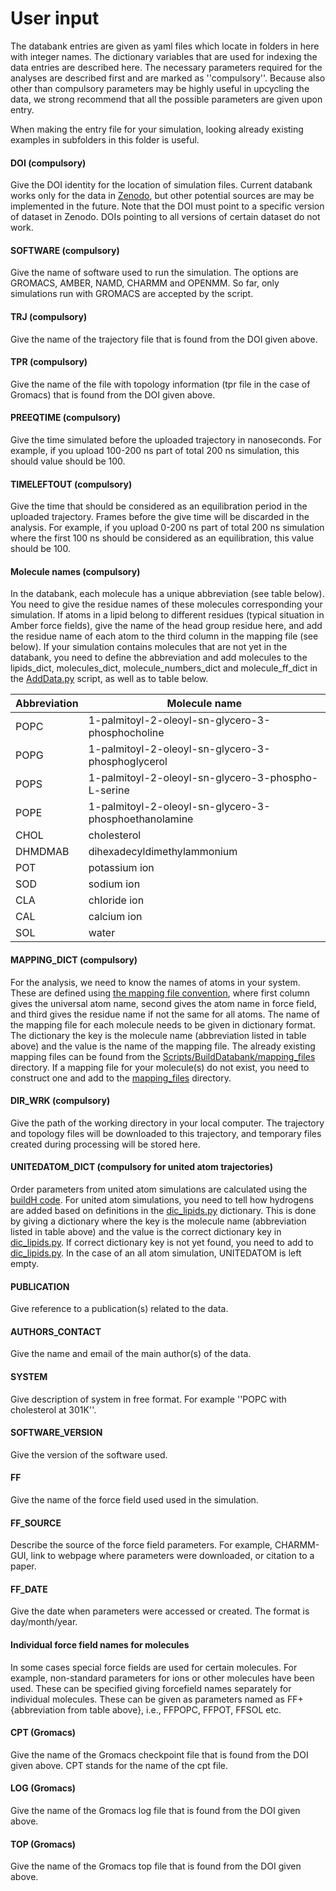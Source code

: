 # User input
The databank entries are given as yaml files which locate in folders in here with integer names.
The dictionary variables that are used for indexing the data entries are described here.
The necessary parameters required for the analyses are described first and are marked as ''compulsory''. 
Because also other than compulsory parameters may be highly useful in upcycling the data, we strong recommend that all the possible parameters are given upon entry.

When making the entry file for your simulation, looking already existing examples in subfolders in this folder is useful.

#### DOI (compulsory)
Give the DOI identity for the location of simulation files. 
Current databank works only for the data in [Zenodo](www.zenodo.org), but other potential sources are may be implemented in the future. 
Note that the DOI must point to a specific version of dataset in Zenodo. DOIs pointing to all versions of certain dataset do not work.

#### SOFTWARE (compulsory)
Give the name of software used to run the simulation. The options are GROMACS, AMBER, NAMD, CHARMM and OPENMM. So far, only simulations run with GROMACS are accepted by the script.

#### TRJ (compulsory)
Give the name of the trajectory file that is found from the DOI given above.

#### TPR (compulsory)
Give the name of the file with topology information (tpr file in the case of Gromacs) that is found from the DOI given above.

#### PREEQTIME (compulsory)
Give the time simulated before the uploaded trajectory in nanoseconds. For example, if you upload 100-200 ns part of total 200 ns simulation, this should value should be 100.

#### TIMELEFTOUT (compulsory)
Give the time that should be considered as an equilibration period in the uploaded trajectory. Frames before the give time will be discarded in the analysis. 
For example, if you upload 0-200 ns part of total 200 ns simulation where the first 100 ns should be considered as an equilibration, this value should be 100.

#### Molecule names (compulsory)
In the databank, each molecule has a unique abbreviation (see table below). 
You need to give the residue names of these molecules corresponding your simulation.
If atoms in a lipid belong to different residues (typical situation in Amber force fields), 
give the name of the head group residue here, and add the residue name of each atom to the third column in the mapping file (see below). 
If your simulation contains molecules that are not yet in the databank, you need to define the abbreviation and add molecules 
to the lipids\_dict, molecules\_dict, molecule\_numbers\_dict and molecule\_ff\_dict in 
the [AddData.py](https://github.com/NMRLipids/Databank/blob/main/Scripts/BuildDatabank/AddData.py) script, as well as to table below. 

Abbreviation | Molecule name 
------------ | -------------
POPC |  1-palmitoyl-2-oleoyl-sn-glycero-3-phosphocholine
POPG |  1-palmitoyl-2-oleoyl-sn-glycero-3-phosphoglycerol
POPS | 1-palmitoyl-2-oleoyl-sn-glycero-3-phospho-L-serine
POPE | 1-palmitoyl-2-oleoyl-sn-glycero-3-phosphoethanolamine
CHOL | cholesterol 
DHMDMAB | dihexadecyldimethylammonium 
POT | potassium ion 
SOD | sodium ion 
CLA | chloride ion
CAL | calcium ion 
SOL | water 
    
#### MAPPING\_DICT (compulsory)
For the analysis, we need to know the names of atoms in your system.
These are defined using [the mapping file convention](\url{http://nmrlipids.blogspot.com/2015/03/mapping-scheme-for-lipid-atom-names-for.html}), 
where first column gives the universal atom name, second gives the atom name in force field, and third gives the residue name if not the same for all atoms.
The name of the mapping file for each molecule needs to be given in dictionary format. The dictionary the key is 
the molecule name (abbreviation listed in table above) and the value is the name of the mapping file. 
The already existing mapping files can be found from the 
[Scripts/BuildDatabank/mapping_files](https://github.com/NMRLipids/Databank/tree/main/Scripts/BuildDatabank/mapping_files)
directory. 
If a mapping file for your molecule(s) do not exist, you need to construct one and add to 
the [mapping\_files](https://github.com/NMRLipids/Databank/tree/main/Scripts/BuildDatabank/mapping_files) directory.

#### DIR\_WRK (compulsory)
Give the path of the working directory in your local computer. The trajectory and topology files will be downloaded to this trajectory, and temporary files created during processing will be stored here. 


#### UNITEDATOM\_DICT (compulsory for united atom trajectories)
Order parameters from united atom simulations are calculated using the [buildH code](https://github.com/patrickfuchs/buildH). 
For united atom simulations, you need to tell how hydrogens are added based on definitions in 
the [dic\_lipids.py](https://github.com/NMRLipids/Databank/blob/main/Scripts/BuildDatabank/dic_lipids.py) dictionary. 
This is done by giving a dictionary where the key is the molecule name (abbreviation listed in table above) 
and the value is the correct dictionary key in [dic\_lipids.py](https://github.com/NMRLipids/Databank/blob/main/Scripts/BuildDatabank/dic_lipids.py). 
If correct dictionary key is not yet found, you need to add to [dic\_lipids.py](https://github.com/NMRLipids/Databank/blob/main/Scripts/BuildDatabank/dic_lipids.py). 
In the case of an all atom simulation, UNITEDATOM is left empty.

#### PUBLICATION
Give reference to a publication(s) related to the data.

#### AUTHORS\_CONTACT
Give the name and email of the main author(s) of the data.

#### SYSTEM
Give description of system in free format. For example ''POPC with cholesterol at 301K''.

#### SOFTWARE\_VERSION
Give the version of the software used.

#### FF
Give the name of the force field used used in the simulation.

#### FF\_SOURCE
Describe the source of the force field parameters. For example, CHARMM-GUI, link to webpage where parameters were downloaded, or citation to a paper.

#### FF\_DATE
Give the date when parameters were accessed or created. The format is day/month/year.

#### Individual force field names for molecules
In some cases special force fields are used for certain molecules. For example, non-standard parameters for ions or other molecules have been used. These can be specified giving forcefield names separately for individual molecules. These can be given as parameters named as
FF+{abbreviation from table above}, i.e., FFPOPC, FFPOT, FFSOL etc.

#### CPT (Gromacs)
Give the name of the Gromacs checkpoint file that is found from the DOI given above.
CPT stands for the name of the cpt file. 

#### LOG (Gromacs)
Give the name of the Gromacs log file that is found from the DOI given above.

#### TOP (Gromacs)
Give the name of the Gromacs top file that is found from the DOI given above.
